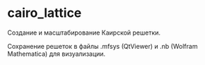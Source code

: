 # cairo_lattice
Создание и масштабирование Каирской решетки.

Сохранение решеток в файлы .mfsys (QtViewer) и .nb (Wolfram Mathematica) для визуализации.
